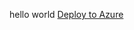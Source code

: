 hello world
<a href="https://portal.azure.com/#create/Microsoft.Template/uri/https%3A%2F%2Fgithub.com%2Fmisogsk%2Fdevops-training%2Fblob%2Fmaster%2FARM%2FtrainingARM%2FtrainingARM%2Fazuredeploy.json">Deploy to Azure</a>
